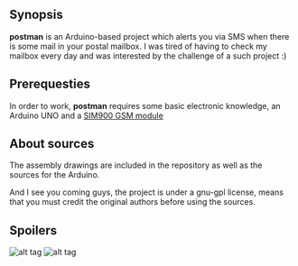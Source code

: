 ## Synopsis

**postman** is an Arduino-based project which alerts you via SMS when there is some mail in your postal mailbox. I was tired of having to check my mailbox every day and was interested by the challenge of a such project :)

## Prerequesties

In order to work, **postman** requires some basic electronic knowledge, an Arduino UNO and a [SIM900 GSM module](http://www.seeedstudio.com/wiki/GPRS_Shield_V1.0)

## About sources

The assembly drawings are included in the repository as well as the sources for the Arduino.

And I see you coming guys, the project is under a gnu-gpl license, means that you must credit the original authors before using the sources.

## Spoilers

![alt tag](https://pool.sybiload.com/git/postman/postman_1.jpg)
![alt tag](https://pool.sybiload.com/git/postman/postman_2.jpg)
